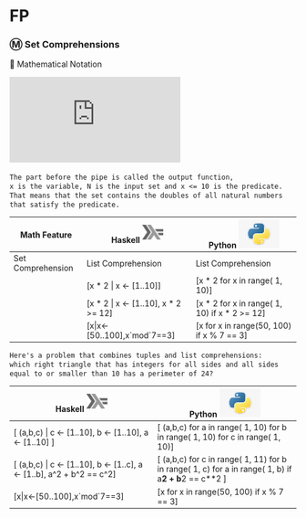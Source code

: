 # FP


### :m: Set Comprehensions

:pushpin: Mathematical Notation

![equation](http://www.sciweavers.org/tex2img.php?eq=S%3D%5Cbig%5C%7B2.x%5Cmid%20x%5Cin%20N%2Cx%5Cleq10%5Cbig%5C%7D%20&bc=White&fc=Black&im=jpg&fs=12&ff=arev&edit=0)

    The part before the pipe is called the output function, 
    x is the variable, N is the input set and x <= 10 is the predicate. 
    That means that the set contains the doubles of all natural numbers that satisfy the predicate.

| Math Feature      | Haskell <sup><img src="../images/602px-Haskell-Logo.svg.png" width=37 height=26><img></sup> | Python <img src="../images/python-logo.jpg" width=72px height=50px><img> |
|-------------------|-----------------------------------------|------------------------------------------------|
| Set Comprehension | List Comprehension                      | List Comprehension                             |
|                   | [x * 2 \| x <- [1..10]]                 | [x * 2 for x in range( 1, 10)]                 |
|                   | [x * 2 \| x <- [1..10], x * 2 >= 12]    | [x * 2 for x in range( 1, 10) if x * 2 >= 12]  |
|                   | [x\|x<-[50..100],x\`mod\`7==3]          | [x for x in range(50, 100) if x % 7 == 3]      |


    Here's a problem that combines tuples and list comprehensions: 
    which right triangle that has integers for all sides and all sides equal to or smaller than 10 has a perimeter of 24? 

| Haskell <sup><img src="../images/602px-Haskell-Logo.svg.png" width=37 height=26><img></sup> | Python <img src="../images/python-logo.jpg" width=72px height=50px><img> |
|-----------------------------------------|------------------------------------------------|
| [ (a,b,c) \| c <- [1..10], b <- [1..10], a <- [1..10] ] | [ (a,b,c) for a in range( 1, 10) for b in range( 1, 10) for c in range( 1, 10)] |
| [ (a,b,c) \| c <- [1..10], b <- [1..c], a <- [1..b], a^2 + b^2 == c^2]| [ (a,b,c) for c in range( 1, 11) for b in range( 1, c) for a in range( 1, b) if a**2 + b**2 == c**2 ]   |
| [x\|x<-[50..100],x\`mod\`7==3]          | [x for x in range(50, 100) if x % 7 == 3]      |

